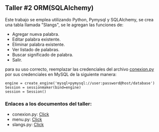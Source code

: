 ## Taller #2 ORM(SQLAlchemy)<a name="id2"></a>
Este trabajo se emplea utilizando Python, Pymysql y SQLAlchemy, se crea una tabla llamada "Slangs", se le agregan las funciones de:

* Agregar nueva palabra.
* Editar palabra existente.
* Eliminar palabra existente.
* Ver listado de palabras.
* Buscar significado de palabra.
* Salir.

para su uso correcto, reemplazar las credenciales del archivo [conexion.py](https://github.com/IsaacJSandovalC/Talleres_DB_Prog4/blob/main/orm/conexion.py) por sus credenciales en MySQL de la siguiente manera:

```
engine = create_engine('mysql+pymysql://user:password@host/database')
Session = sessionmaker(bind=engine)
session = Session()
```

### Enlaces a los documentos del taller: 
* conexion.py: [Click](https://github.com/IsaacJSandovalC/Talleres_DB_Prog4/blob/main/orm/conexion.py)
* menu.py: [Click](https://github.com/IsaacJSandovalC/Talleres_DB_Prog4/blob/main/orm/menu.py)
* slangs.py: [Click](https://github.com/IsaacJSandovalC/Talleres_DB_Prog4/blob/main/orm/slangs.py)
